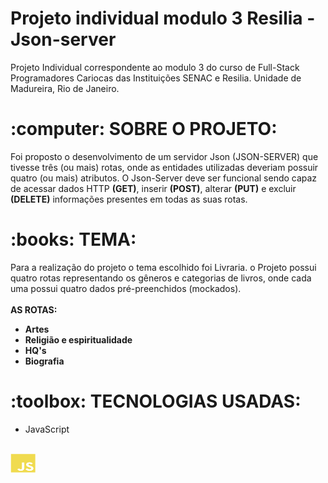 # Projeto individual modulo 3 Resilia - Json-server
<p> Projeto Individual correspondente ao modulo 3 do curso de Full-Stack Programadores Cariocas das Instituições SENAC e Resilia. Unidade de Madureira, Rio de Janeiro.</p>
<h1>:computer: SOBRE O PROJETO: </h1>
<p> Foi proposto o desenvolvimento de um servidor Json (JSON-SERVER) que tivesse três (ou mais) rotas, onde as entidades utilizadas deveriam possuir quatro (ou mais) atributos. O Json-Server deve ser funcional sendo capaz de acessar dados HTTP <b>(GET)</b>, inserir <b>(POST)</b>, alterar <b>(PUT)</b> e excluir <b>(DELETE)</b> informações presentes em todas as suas rotas. </p>
<h1>:books: TEMA:</h1>
<p> Para a realização do projeto o tema escolhido foi Livraria. o Projeto possui quatro rotas representando os gêneros e categorias de livros, onde cada uma possui quatro dados pré-preenchidos (mockados). <br><br><b>AS ROTAS:</b>
<ul>
<li><b>Artes</b></li>
<li><b>Religião e espiritualidade</b> </li>
<li><b>HQ's</b></li>
<li><b>Biografia</b></li>
</ul>
<h1>:toolbox: TECNOLOGIAS USADAS:</h1>
<ul>
  <li>JavaScript</li>
  </ul>

<div style="display: inline_block"><br>
<img align="center" alt="Will-Js" height="30" width="40" src="https://raw.githubusercontent.com/devicons/devicon/master/icons/javascript/javascript-plain.svg">
</div>
